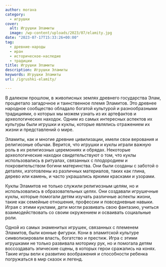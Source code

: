 ```yaml
---
author: morava
category:
  - игрушки
cover:
  alt: Игрушки Эламиты
  image: /wp-content/uploads/2023/07/elamity.jpg
date: "2023-07-17T15:33:26+00:00"
tag:
  - древние-народы
  - иран
  - историческое-наследие
  - традиции
title: Игрушки Эламиты
description: Игрушки Эламиты
keywords: Игрушки Эламиты
url: /igrushki-elamity/

---
```

В далеком прошлом, в живописных землях древнего государства Элам, процветало загадочное и таинственное племя Эламитов. Это древнее народное сообщество обладало богатой культурой и разнообразными традициями, о которых мы можем узнать из их артефактов и археологических находок. Одним из самых интересных аспектов их культуры были игрушки и куклы, которые являлись отражением их жизни и представлений о мире.

Эламиты, как и многие древние цивилизации, имели свои верования и религиозные обычаи. Верится, что игрушки и куклы играли важную роль в их религиозных церемониях и обрядах. Некоторые археологические находки свидетельствуют о том, что куклы использовались в ритуалах, связанных с плодородием и покровительством богини материнства. Они были созданы с заботой о деталях, изготовлены из различных материалов, таких как глина, дерево или камень, и часто украшались яркими красками и узорами.

Куклы Эламитов не только служили религиозным целям, но и использовались в образовательных целях. Они создавали игрушечные куклы, которые помогали детям изучать различные аспекты жизни, такие как семейные отношения, профессии и повседневные навыки. Играя с этими куклами, дети могли развивать свою фантазию, учиться взаимодействовать со своим окружением и осваивать социальные роли.

Одной из самых знаменитых игрушек, связанных с племенем Эламитов, были конные фигурки. Кони в эламитской культуре символизировали власть, богатство и престиж. Игра с этими игрушками не только развивала моторику рук, но и помогала детям воссоздавать эпические сцены, в которых герои сражались на конях. Такие игры вели к развитию воображения и способности ребенка погружаться в мир сказок и легенд.
